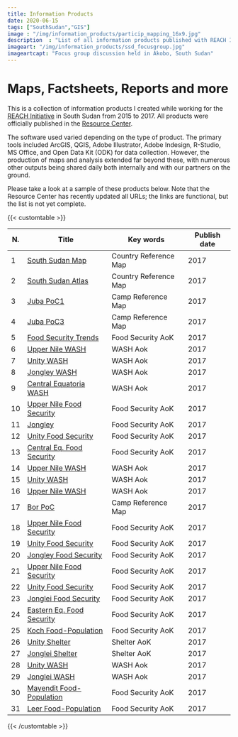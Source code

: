 ```yaml
---
title: Information Products
date: 2020-06-15
tags: ["SouthSudan","GIS"]
image : "/img/information_products/particip_mapping_16x9.jpg"
description  : "List of all information products published with REACH Initiative while in South sudan"
imageart: "/img/information_products/ssd_focusgroup.jpg"
imageartcapt: "Focus group discussion held in Akobo, South Sudan"
---
```


# Maps, Factsheets, Reports and more

This is a collection of information products I created while working for the [REACH Initiative][reach-homepage] in South Sudan from 2015 to 2017. All products were officially published in the [Resource Center][reach-resource-center].

The software used varied depending on the type of product. The primary tools included ArcGIS, QGIS, Adobe Illustrator, Adobe Indesign, R-Studio, MS Office, and Open Data Kit (ODK) for data collection. However, the production of maps and analysis extended far beyond these, with numerous other outputs being shared daily both internally and with our partners on the ground.

Please take a look at a sample of these products below. Note that the Resource Center has recently updated all URLs; the links are functional, but the list is not yet complete.
    
    
{{< customtable >}}

| N. | Title | Key words | Publish date |
|----|-------|-----------|--------------|
| 1 | [South Sudan Map][south-sudan-map] | Country Reference Map | 2017 |
| 2 | [South Sudan Atlas][south-sudan-atlas] | Country Reference Map | 2017 |
| 3 | [Juba PoC1][juba-poc1] | Camp Reference Map | 2017 |
| 4 | [Juba PoC3][juba-poc3] | Camp Reference Map | 2017 |
| 5 | [Food Security Trends][food-security-trends] | Food Security AoK | 2017 |
| 6 | [Upper Nile WASH][upper-nile-wash] | WASH Aok | 2017 |
| 7 | [Unity WASH][unity-wash] | WASH Aok | 2017 |
| 8 | [Jongley WASH][jongley-wash] | WASH Aok | 2017 |
| 9 | [Central Equatoria WASH][central-equatoria-wash] | WASH Aok | 2017 |
| 10 | [Upper Nile Food Security][upper-nile-food-security] | Food Security AoK | 2017 |
| 11 | [Jongley][jongley] | Food Security AoK | 2017 |
| 12 | [Unity Food Security][unity-food-security] | Food Security AoK | 2017 |
| 13 | [Central Eq. Food Security][central-eq-food-security] | Food Security AoK | 2017 |
| 14 | [Upper Nile WASH][upper-nile-wash-2] | WASH Aok | 2017 |
| 15 | [Unity WASH][unity-wash-2] | WASH Aok | 2017 |
| 16 | [Upper Nile WASH][upper-nile-wash-3] | WASH Aok | 2017 |
| 17 | [Bor PoC][bor-poc] | Camp Reference Map | 2017 |
| 18 | [Upper Nile Food Security][upper-nile-food-security-2] | Food Security AoK | 2017 |
| 19 | [Unity Food Security][unity-food-security-2] | Food Security AoK | 2017 |
| 20 | [Jongley Food Security][jongley-food-security] | Food Security AoK | 2017 |
| 21 | [Upper Nile Food Security][upper-nile-food-security-3] | Food Security AoK | 2017 |
| 22 | [Unity Food Security][unity-food-security-3] | Food Security AoK | 2017 |
| 23 | [Jonglei Food Security][jonglei-food-security] | Food Security AoK | 2017 |
| 24 | [Eastern Eq. Food Security][eastern-eq-food-security] | Food Security AoK | 2017 |
| 25 | [Koch Food-Population][koch-food-population] | Food Security AoK | 2017 |
| 26 | [Unity Shelter][unity-shelter] | Shelter AoK | 2017 |
| 27 | [Jonglei Shelter][jonglei-shelter] | Shelter AoK | 2017 |
| 28 | [Unity WASH][unity-wash-3] | WASH Aok | 2017 |
| 29 | [Jonglei WASH][jonglei-wash-2] | WASH Aok | 2017 |
| 30 | [Mayendit Food-Population][mayendit-food-population] | Food Security AoK | 2017 |
| 31 | [Leer Food-Population][leer-food-population] | Food Security AoK | 2017 |

[south-sudan-map]: https://www.impact-repository.org/document/reach/94fd7237/reach_ssd_map_southsudan_15june2017_a3l_0.pdf
[juba-poc1]: https://www.impact-repository.org/document/reach/8061194a/reach_ssd_map_juba_camp_poc1referencemap_may2017_0.pdf
[juba-poc3]: https://www.impact-repository.org/document/reach/166fd6aa/reach_ssd_map_juba_camp_poc3referencemap_may2017.pdf
[food-security-trends]: https://www.impact-repository.org/document/reach/2e29496e/reach_ssd_factsheet_trendanalysisfsl_may2017_0.pdf
[upper-nile-wash]: https://www.impact-repository.org/document/reach/6668b1e2/reach_ssd_map_upn_washindicator_may2017.pdf
[unity-wash]: https://www.impact-repository.org/document/reach/218b04c7/reach_ssd_map_unity_washindicator_may2017.pdf
[jongley-wash]: https://www.impact-repository.org/document/reach/dfb92f16/reach_ssd_map_jonglei_washindicator_may2017.pdf
[central-equatoria-wash]: https://www.impact-repository.org/document/reach/c185ca57/reach_ssd_map_centraleq_washindicator_may2017.pdf
[upper-nile-food-security]: https://www.impact-repository.org/document/reach/e096c4b3/reach_ssd_map_upn_compositefoodsecurityindicators_may2017.pdf
[jongley]: https://www.impact-repository.org/document/reach/9d9f33de/reach_ssd_map_jonglei_compositefoodsecurityindicators_may2017.pdf
[unity-food-security]: https://www.impact-repository.org/document/reach/49b7e0f6/reach_ssd_map_unity_compositefoodsecurityindicators_may2017_0.pdf
[central-eq-food-security]: https://www.impact-repository.org/document/reach/d1e09e15/reach_ssd_map_centraleq_compositefoodsecurityindicators_may2017.pdf
[upper-nile-wash-2]: https://www.impact-repository.org/document/reach/c30b4d11/reach_ssd_map_upn_washindicator_mar2017.pdf
[unity-wash-2]: https://www.impact-repository.org/document/reach/6a2a6954/reach_ssd_map_unity_washindicator_mar2017.pdf
[upper-nile-wash-3]: https://www.impact-repository.org/document/reach/e21843f5/reach_ssd_map_upn_washindicator_feb2017.pdf
[bor-poc]: https://www.impact-repository.org/document/reach/cd52fc12/reach_ssd_map_bor_camp_poc_referencemap_may2017p_2.pdf
[upper-nile-food-security-2]: https://www.impact-repository.org/document/reach/7341b924/reach_ssd_map_upn_compositefoodsecurityindicators_mar2017_1.pdf
[unity-food-security-2]: https://www.impact-repository.org/document/reach/5252b7c0/reach_ssd_map_unity_compositefoodsecurityindicators_mar2017_1.pdf
[jongley-food-security]: https://www.impact-repository.org/document/reach/fb739385/reach_ssd_map_jonglei_compositefoodsecurityindicators_mar2017_1.pdf
[upper-nile-food-security-3]: https://www.impact-repository.org/document/reach/2f5b40ad/reach_ssd_map_upn_compositefoodsecurityindicators_feb2017_1.pdf
[unity-food-security-3]: https://www.impact-repository.org/document/reach/0d1f6f6f/reach_ssd_map_unity_compositefoodsecurityindicators_feb2017_1.pdf
[jonglei-food-security]: https://www.impact-repository.org/document/reach/13238a2e/reach_ssd_map_jonglei_compositefoodsecurityindicators_feb2017_1.pdf
[eastern-eq-food-security]: https://www.impact-repository.org/document/reach/3760c3d4/reach_ssd_map_eeq_compositefoodsecurityindicators_feb2017_1.pdf
[koch-food-population]: https://www.impact-repository.org/document/reach/76eb5afd/reach_ssd_map_kochcounty_compositefoodsecurityindicators_2march2017.pdf
[unity-shelter]: https://www.impact-repository.org/document/reach/dfca7eb8/reach_ssd_map_unity_shelterindicators_28feb2017_0.pdf
[jonglei-shelter]: https://www.impact-repository.org/document/reach/fed9705c/reach_ssd_map_fsl_jonglei_shelterindicators_28feb2017.pdf
[unity-wash-3]: https://www.impact-repository.org/document/reach/363090dd/reach_ssd_map_unity_washindicator_feb2017.pdf
[jonglei-wash-2]: https://www.impact-repository.org/document/reach/22dfaa0e/reach_ssd_map_wash_jonglei_washindicator_28feb2017_0.pdf
[mayendit-food-population]: https://www.impact-repository.org/document/reach/d9bdc6c1/reach_ssd_map_mayenditcounty_compositefoodsecurityindicatorspopulationdensity_22feb2017.pdf
[leer-food-population]: https://www.impact-repository.org/document/reach/709ce284/reach_ssd_map_leercounty_compositefoodsecurityindicatorspopulationdensity_22feb2017_0.pdf
[south-sudan-atlas]: https://www.impact-repository.org/document/reach/f5e99332/reach_ssd_maps_stateatlas_7february2017.pdf

{{< /customtable >}}

[reach-homepage]:http://www.reach-initiative.org/reach/about-reach
[reach-resource-center]:https://www.impact-initiatives.org/resource-centre/


<!--Photo by Marco Pizzolato personal archive -->
